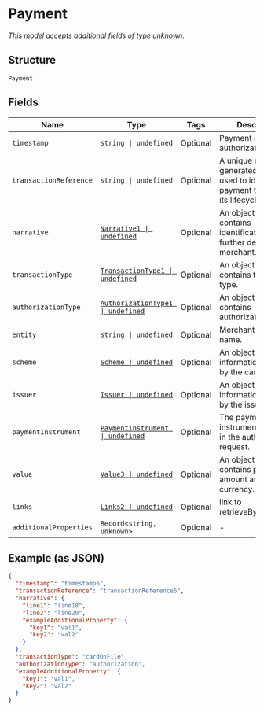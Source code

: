 
# Payment

*This model accepts additional fields of type unknown.*

## Structure

`Payment`

## Fields

| Name | Type | Tags | Description |
|  --- | --- | --- | --- |
| `timestamp` | `string \| undefined` | Optional | Payment initial authorization time. |
| `transactionReference` | `string \| undefined` | Optional | A unique reference generated by you, used to identify a payment throughout its lifecycle. |
| `narrative` | [`Narrative1 \| undefined`](../../doc/models/narrative-1.md) | Optional | An object that contains identification and further details of the merchant. |
| `transactionType` | [`TransactionType1 \| undefined`](../../doc/models/transaction-type-1.md) | Optional | An object that contains transaction type. |
| `authorizationType` | [`AuthorizationType1 \| undefined`](../../doc/models/authorization-type-1.md) | Optional | An object that contains authorization type. |
| `entity` | `string \| undefined` | Optional | Merchant entity name. |
| `scheme` | [`Scheme \| undefined`](../../doc/models/scheme.md) | Optional | An object containing information returned by the card scheme. |
| `issuer` | [`Issuer \| undefined`](../../doc/models/issuer.md) | Optional | An object containing information returned by the issuer. |
| `paymentInstrument` | [`PaymentInstrument \| undefined`](../../doc/models/payment-instrument.md) | Optional | The payment instrument supplied in the authorization request. |
| `value` | [`Value3 \| undefined`](../../doc/models/value-3.md) | Optional | An object that contains payment amount and currency. |
| `links` | [`Links2 \| undefined`](../../doc/models/links-2.md) | Optional | link to retrieveByPaymentId. |
| `additionalProperties` | `Record<string, unknown>` | Optional | - |

## Example (as JSON)

```json
{
  "timestamp": "timestamp6",
  "transactionReference": "transactionReference6",
  "narrative": {
    "line1": "line18",
    "line2": "line20",
    "exampleAdditionalProperty": {
      "key1": "val1",
      "key2": "val2"
    }
  },
  "transactionType": "cardOnFile",
  "authorizationType": "authorization",
  "exampleAdditionalProperty": {
    "key1": "val1",
    "key2": "val2"
  }
}
```

